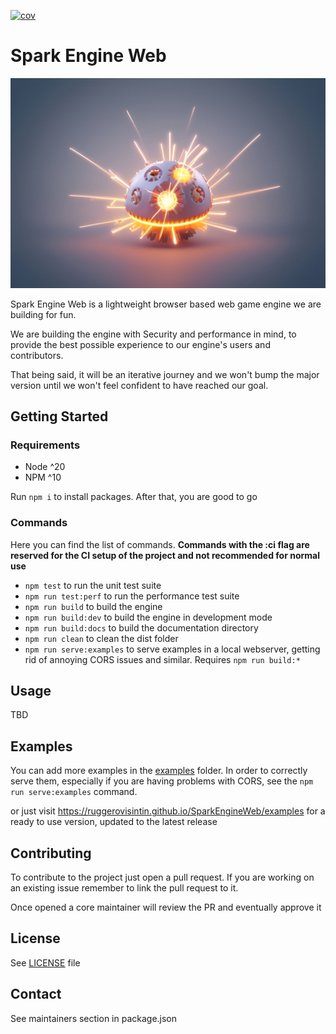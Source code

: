 [![cov](https://ruggerovisintin.github.io/SparkEngineWeb/badges/coverage.badge.svg/coverage.badge.svg)](https://github.com/RuggeroVisintin/SparkEngineWeb/actions)

# Spark Engine Web

![Alt text](./assets/a_gear_icon_with_electric_spar%20(2).jpeg)

Spark Engine Web is a lightweight browser based web game engine we are building for fun.

We are building the engine with Security and performance in mind, to provide the best possible experience to our engine's users and contributors.

That being said, it will be an iterative journey and we won't bump the major version until we won't feel confident to have reached our goal.

## Getting Started

### Requirements

* Node ^20
* NPM ^10

Run `npm i` to install packages. After that, you are good to go

### Commands

Here you can find the list of commands. **Commands with the :ci flag are reserved for the CI setup of the project and not recommended for normal use**

* `npm test` to run the unit test suite
* `npm run test:perf` to run the performance test suite
* `npm run build` to build the engine
* `npm run build:dev` to build the engine in development mode
* `npm run build:docs` to build the documentation directory
* `npm run clean` to clean the dist folder
* `npm run serve:examples` to serve examples in a local webserver, getting rid of annoying CORS issues and similar. Requires `npm run build:*`

## Usage

TBD

## Examples

You can add more examples in the [examples](./examples) folder. In order to correctly serve them, especially if you are having problems with CORS, see the `npm run serve:examples` command.

or just visit <https://ruggerovisintin.github.io/SparkEngineWeb/examples> for a ready to use version, updated to the latest release

## Contributing

To contribute to the project just open a pull request. If you are working on an existing issue remember to link the pull request to it.

Once opened a core maintainer will review the PR and eventually approve it

## License

See [LICENSE](./LICENSE) file

## Contact

See maintainers section in package.json
